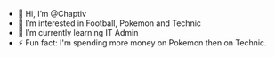 - 👋 Hi, I’m @Chaptiv
- 👀 I’m interested in Football, Pokemon and Technic
- 🌱 I’m currently learning IT Admin
- ⚡ Fun fact: I'm spending more money on Pokemon then on Technic.

<!---
Chaptiv/Chaptiv is a ✨ special ✨ repository because its `README.md` (this file) appears on your GitHub profile.
You can click the Preview link to take a look at your changes.
--->
